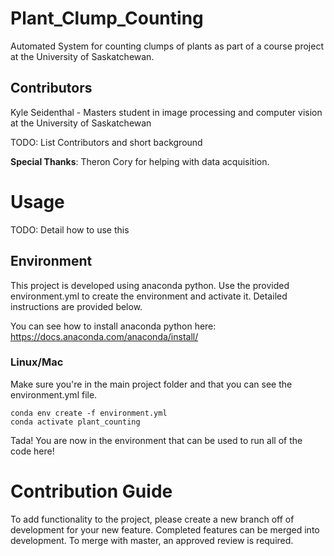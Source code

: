# Plant_Clump_Counting
Automated System for counting clumps of plants as part of a course project at the University of Saskatchewan.

## Contributors

Kyle Seidenthal - Masters student in image processing and computer vision at the University of Saskatchewan

TODO: List Contributors and short background

**Special Thanks**: Theron Cory for helping with data acquisition.

# Usage

TODO: Detail how to use this

## Environment
This project is developed using anaconda python.  Use the provided environment.yml to create the environment and activate it.  Detailed instructions are provided below.

You can see how to install anaconda python here: https://docs.anaconda.com/anaconda/install/

### Linux/Mac 
Make sure you're  in the main project folder and that you can see the environment.yml file.

```
conda env create -f environment.yml
conda activate plant_counting
```

Tada!  You are now in the environment that can be used to run all of the code here!

# Contribution Guide

To add functionality to the project, please create a new branch off of development for your new feature.  Completed features can be merged into development.  To merge with master, an approved review is required.


